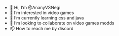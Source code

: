 - 👋 Hi, I’m @AnanyVSNegi
- 👀 I’m interested in video games 
- 🌱 I’m currently learning css and java
- 💞️ I’m looking to collaborate on video games modds
- 📫 How to reach me by discord 

<!---
AnanyVSNegi/AnanyVSNegi is a ✨ special ✨ repository because its `README.md` (this file) appears on your GitHub profile.
You can click the Preview link to take a look at your changes.
--->
